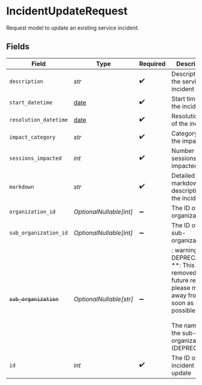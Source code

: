 # IncidentUpdateRequest

Request model to update an existing service incident.


## Fields

| Field                                                                                                                                                                  | Type                                                                                                                                                                   | Required                                                                                                                                                               | Description                                                                                                                                                            | Example                                                                                                                                                                |
| ---------------------------------------------------------------------------------------------------------------------------------------------------------------------- | ---------------------------------------------------------------------------------------------------------------------------------------------------------------------- | ---------------------------------------------------------------------------------------------------------------------------------------------------------------------- | ---------------------------------------------------------------------------------------------------------------------------------------------------------------------- | ---------------------------------------------------------------------------------------------------------------------------------------------------------------------- |
| `description`                                                                                                                                                          | *str*                                                                                                                                                                  | :heavy_check_mark:                                                                                                                                                     | Description of the service incident                                                                                                                                    | Service outage in region X                                                                                                                                             |
| `start_datetime`                                                                                                                                                       | [date](https://docs.python.org/3/library/datetime.html#date-objects)                                                                                                   | :heavy_check_mark:                                                                                                                                                     | Start time of the incident                                                                                                                                             | 2023-10-01T08:00:00Z                                                                                                                                                   |
| `resolution_datetime`                                                                                                                                                  | [date](https://docs.python.org/3/library/datetime.html#date-objects)                                                                                                   | :heavy_check_mark:                                                                                                                                                     | Resolution time of the incident                                                                                                                                        | 2023-10-01T12:00:00Z                                                                                                                                                   |
| `impact_category`                                                                                                                                                      | *str*                                                                                                                                                                  | :heavy_check_mark:                                                                                                                                                     | Category of the impact                                                                                                                                                 | High                                                                                                                                                                   |
| `sessions_impacted`                                                                                                                                                    | *int*                                                                                                                                                                  | :heavy_check_mark:                                                                                                                                                     | Number of sessions impacted                                                                                                                                            | 1500                                                                                                                                                                   |
| `markdown`                                                                                                                                                             | *str*                                                                                                                                                                  | :heavy_check_mark:                                                                                                                                                     | Detailed markdown description of the incident                                                                                                                          | **Incident Details**                                                                                                                                                   |
| `organization_id`                                                                                                                                                      | *OptionalNullable[int]*                                                                                                                                                | :heavy_minus_sign:                                                                                                                                                     | The ID of the organization                                                                                                                                             | 123                                                                                                                                                                    |
| `sub_organization_id`                                                                                                                                                  | *OptionalNullable[int]*                                                                                                                                                | :heavy_minus_sign:                                                                                                                                                     | The ID of the sub-organization                                                                                                                                         | 456                                                                                                                                                                    |
| ~~`sub_organization`~~                                                                                                                                                 | *OptionalNullable[str]*                                                                                                                                                | :heavy_minus_sign:                                                                                                                                                     | : warning: ** DEPRECATED **: This will be removed in a future release, please migrate away from it as soon as possible.<br/><br/>The name of the sub-organization (DEPRECATED) | SubOrg A                                                                                                                                                               |
| `id`                                                                                                                                                                   | *int*                                                                                                                                                                  | :heavy_check_mark:                                                                                                                                                     | The ID of the incident to update                                                                                                                                       | 1                                                                                                                                                                      |